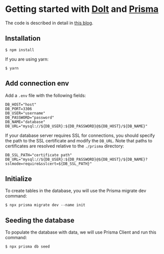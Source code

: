 # Getting started with [Dolt](https://doltdb.com) and [Prisma](https://www.prisma.io/)

The code is described in detail in [this blog]().

## Installation

```
$ npm install
```
If you are using yarn:

```
$ yarn
```

## Add connection env

Add a `.env` file with the following fields:

```shell
DB_HOST="host"
DB_PORT=3306
DB_USER="username"
DB_PASSWORD="password"
DB_NAME="database"
DB_URL="mysql://${DB_USER}:${DB_PASSWORD}@${DB_HOST}/${DB_NAME}"
```

If your database server requires SSL for connections, you should specify the path to the SSL certificate and modify the `DB_URL`. Note that paths to certificates are resolved relative to the `./prisma` directory:

```shell
DB_SSL_PATH="certificate path"
DB_URL="mysql://${DB_USER}:${DB_PASSWORD}@${DB_HOST}/${DB_NAME}?sslmode=require&sslcert=${DB_SSL_PATH}"
```

## Initialize

To create tables in the database, you will use the Prisma migrate dev command:

```
$ npx prisma migrate dev --name init
```

## Seeding the database

To populate the database with data, we will use Prisma Client and run this command:

```
$ npx prisma db seed
```